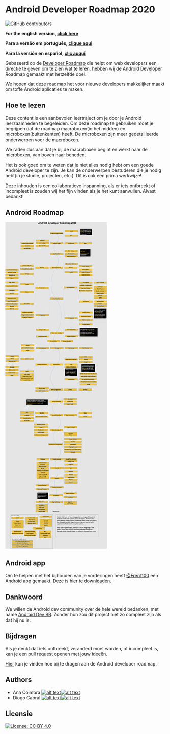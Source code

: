 # Android Developer Roadmap 2020

![GitHub contributors](https://img.shields.io/github/contributors/anacoimbrag/android-developer-roadmap.svg?style=flat-square)

**For the english version, [click here](./README.md)**

**Para a versão em português, [clique aqui](./README_PT_BR.md)**

**Para la versión en español, [clic auquí](./README_ES.md)**

Gebaseerd op de [Developer Roadmap](https://github.com/kamranahmedse/developer-roadmap) die helpt om web developers een directie te geven om te zien wat te leren, hebben wij de Android Developer Roadmap gemaakt met hetzelfde doel.

We hopen dat deze roadmap het voor nieuwe developers makkelijker maakt om toffe Android aplicaties te maken.

## Hoe te lezen

Deze content is een aanbevolen leertraject om je door je Android leerzaamheden te begeleiden. Om deze roadmap te gebruiken moet je begrijpen dat de roadmap macroboxen(in het midden) en microboxen(buitenkanten) heeft. De microboxen zijn meer gedetailleerde onderwerpen voor de macroboxen.

We raden dus aan dat je bij de macroboxen begint en werkt naar de microboxen, van boven naar beneden.

Het is ook goed om te weten dat je niet alles nodig hebt om een goede Android developer te zijn. Je kan de onderwerpen bestuderen die je nodig hebt(in je studie, projecten, etc.). Dit is ook een prima werkwijze!

Deze inhouden is een collaboratieve inspanning, als er iets ontbreekt of incompleet is zouden wij het fijn vinden als je het kunt aanvullen. Alvast bedankt!

## Android Roadmap

![Android Roadmap](./images/android_roadmap.png)



## Android app

Om te helpen met het bijhouden van je vorderingen heeft [@Fren1100](https://github.com/Fren1100) een Android app gemaakt. Deze is [hier](https://play.google.com/store/apps/details?id=com.fren.androiddeveloperroadmap) te downloaden. 

## Dankwoord

We willen de Android dev community over de hele wereld bedanken, met name  [Android Dev BR](https://github.com/androiddevbr). Zonder hun zou dit project niet zo compleet zijn als dat hij nu is.

## Bijdragen

Als je denkt dat iets ontbreekt, veranderd moet worden, of incompleet is, kan je een pull request openen met jouw ideeën.

[Hier](./docs/contributing_nl.md) kun je vinden hoe bij te dragen aan de Android developer roadmap.

## Authors

[1.1]: http://i.imgur.com/wWzX9uB.png "volg me op twitter"
[2.1]: http://i.imgur.com/9I6NRUm.png "volg me op github"

[1]: https://twitter.com/anacoimbrag
[2]: https://github.com/anacoimbrag
[3]: https://twitter.com/DrCabrales
[4]: https://github.com/drcabral/

- Ana Coimbra [![alt text][1.1]][1][![alt text][2.1]][2]
- Diogo Cabral [![alt text][1.1]][3][![alt text][2.1]][4]

## Licensie

[![License: CC BY 4.0](https://img.shields.io/badge/License-CC%20BY%204.0-lightgrey.svg)](https://creativecommons.org/licenses/by/4.0/)
